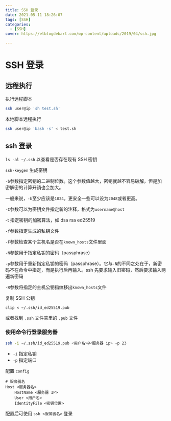 ```yaml
---
title: SSH 登录
date: 2021-05-11 18:26:07
tags: [SSH]
categories: 
  - [SSH]
cover: https://elblogdebart.com/wp-content/uploads/2019/04/ssh.jpg

---
```




# SSH 登录

## 远程执行

执行远程脚本
``` sh
ssh user@ip 'sh test.sh'
```

本地脚本远程执行
``` sh
ssh user@ip 'bash -s' < test.sh
```

## ssh 登录

`ls -al ~/.ssh` 以查看是否存在现有 SSH 密钥

`ssh-keygen`  生成密钥

`-b`参数指定密钥的二进制位数。这个参数值越大，密钥就越不容易破解，但是加密解密的计算开销也会加大。

一般来说，`-b`至少应该是`1024`，更安全一些可以设为`2048`或者更高。

`-C`参数可以为密钥文件指定新的注释，格式为`username@host`

-t 指定密钥的加密算法，如 dsa rsa ed25519

`-f`参数指定生成的私钥文件

`-F`参数检查某个主机名是否在`known_hosts`文件里面

`-N`参数用于指定私钥的密码（passphrase）

`-p`参数用于重新指定私钥的密码（passphrase）。它与`-N`的不同之处在于，新密码不在命令中指定，而是执行后再输入。ssh 先要求输入旧密码，然后要求输入两遍新密码

`-R`参数将指定的主机公钥指纹移出`known_hosts`文件

复制 SSH 公钥

```shell
clip < ~/.ssh/id_ed25519.pub
```

或者找到 `.ssh` 文件夹里的 `.pub` 文件 

### 使用命令行登录服务器

``` sh
ssh -i ~/.ssh/id_ed25519.pub <用户名>@<服务器 ip> -p 23
```

- `-i` 指定私钥
- `-p` 指定端口

配置 `config`

``` 
# 服务器名
Host <服务器名>
    HostName <服务器 IP>
    User <用户名>
    IdentityFile <密钥位置>
```

配置后可使用 `ssh <服务器名>` 登录

